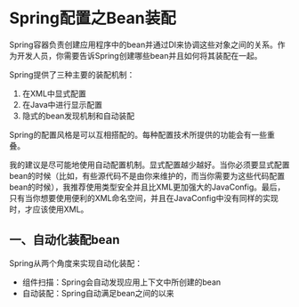 # Spring配置之Bean装配
Spring容器负责创建应用程序中的bean并通过DI来协调这些对象之间的关系。作为开发人员，你需要告诉Spring创建哪些bean并且如何将其装配在一起。

Spring提供了三种主要的装配机制：
  1. 在XML中显式配置
  2. 在Java中进行显示配置
  3. 隐式的bean发现机制和自动装配

Spring的配置风格是可以互相搭配的。每种配置技术所提供的功能会有一些重叠。

我的建议是尽可能地使用自动配置机制。显式配置越少越好。当你必须要显式配置bean的时候（比如，有些源代码不是由你来维护的，而当你需要为这些代码配置bean的时候），我推荐使用类型安全并且比XML更加强大的JavaConfig。最后，只有当你想要使用便利的XML命名空间，并且在JavaConfig中没有同样的实现时，才应该使用XML。

## 一、自动化装配bean
Spring从两个角度来实现自动化装配：
  * 组件扫描：Spring会自动发现应用上下文中所创建的bean
  * 自动装配：Spring自动满足bean之间的以来
